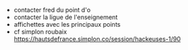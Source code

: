 - contacter fred du point d'o
- contacter la ligue de l'enseignement
- affichettes avec les principaux points
- cf simplon roubaix https://hautsdefrance.simplon.co/session/hackeuses-1/90
